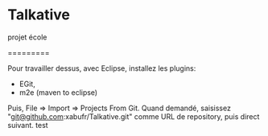Talkative
=========

projet école

=========

Pour travailler dessus, avec Eclipse, installez les plugins:
 - EGit,
 - m2e (maven to eclipse)

Puis, File => Import => Projects From Git.
Quand demandé, saisissez "git@github.com:xabufr/Talkative.git" comme URL de repository, puis direct suivant.
test
